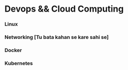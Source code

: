 # Devops && Cloud Computing
### Linux
### Networking [Tu bata kahan se kare sahi se]
### Docker
### Kubernetes

